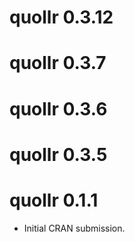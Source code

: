 # quollr 0.3.12

# quollr 0.3.7

# quollr 0.3.6

# quollr 0.3.5

# quollr 0.1.1

* Initial CRAN submission.

